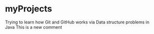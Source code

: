 # myProjects

Trying to learn how Git and GitHub works via Data structure problems in Java
This is a new comment
